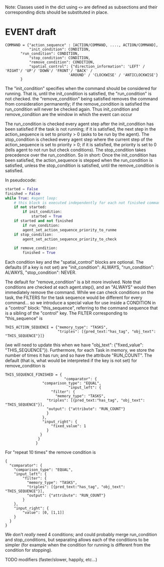 Note: Classes used in the dict using `<>` are defined as subsections and their corresponding dicts should be substituted in place.

# EVENT draft #
``` 
COMMAND = {"action_sequence" : [ACTION/COMMAND, ...., ACTION/COMMAND],
           "init_condition": CONDITION,
	   "run_condition": CONDITION,
           "stop_condition": CONDITION,
           "remove_condition": CONDITION,
           "spatial_control": {"direction_information": 'LEFT' / 'RIGHT'/ 'UP'/ 'DOWN'/ 'FRONT'/ 'BACK' / 
                             'AROUND' / 'CLOCKWISE' / 'ANTICLOCKWISE'}
	   }
```

The "init_condition" specifies when the command should be
considered for running.  That is, until the init_condition is satisfied, the "run_condition" is not checked.
the "remove_condition" being satisfied removes the command from consideration permanently; if the remove_condition is
satisfied the run_condition will never be checked again.  Thus init_condition and remove_condition are the window in which the event
can occur

The run_condition is checked every agent step after the init_condition has been satisfied if the task is not running; if it is satisfied, 
the next step in the action_sequence is set to priority > 0 (asks to be run by the agent).  The stop_condition is checked every agent step where the
current step of the action_sequence is set to priority > 0; if it is satisfied, the priority is set to 0
(tells agent to not run but check conditions).  The stop_condition takes precedence over the run_condition.  So in short:
Once the init_condition has been satisfied, the action_sequence is stepped when the run_condition is satisfied,
unless the stop_condition is satisfied, until the remove_condition is satisfied.

In pseudocode:

```python
started = False
finished = False
while True: #agent loop:
    # this block is executed independently for each not finished command:
    if not started:
        if init_condition:
            started = True
    if started and not finished 
        if run_condition:
	    agent_set_action_sequence_priority_to_runme
	if stop_condition:
	    agent_set_action_sequence_priority_to_check
	    
    if remove_condition:
        finished = True
```

Each condition key and the "spatial_control" blocks are optional. 
The defaults (if a key is not set) are "init_condition": ALWAYS, "run_condition": ALWAYS, "stop_condition": NEVER.

The default for "remove_condition" is a bit more involved. Note that conditions are checked at each agent.step(),
and an "ALWAYS" would then immediately remove the command.  While we can check conditions on the task, the FILTERS
for the task sequence would be different for every command... so we introduce a special value for use inside
a CONDITION in a "control" block: "this_sequence", referring to the command sequence that is a sibling of the "control" key.
The FILTER corresponding to "this_sequence" is
```
THIS_ACTION_SEQUENCE = {"memory_type": "TASKS",
                        "triples": [{pred_text:"has_tag", "obj_text": "THIS_SEQUENCE"}]}

```
(we will need to update this when we have "obj_text": {"fixed_value": "THIS_SEQUENCE"}).  Furthermore, for each Task in memory, we store the
number of times it has run; and so have the attribute "RUN_COUNT".  The default (that is, what would be interpreted
if the key is not set) for remove_condition is 
```
THIS_SEQUENCE_FINISHED = {
                           "comparator": {
			     "comparison_type": "EQUAL",
                             "input_left": {
			         "filter": {
			           "memory_type": "TASKS",
				   "triples": [{pred_text:"has_tag", "obj_text": "THIS_SEQUENCE"}],
				   "output": {"attribute": "RUN_COUNT"}
			       }
			     },
			     "input_right": {
			         "fixed_value": 1
			       }
			    }
			   }
			  }
```

For "repeat 10 times" the remove condition is
```
{
  "comparator": {
    "comparison_type": "EQUAL",
    "input_left": {
        "filter": {
          "memory_type": "TASKS",
          "triples": [{pred_text:"has_tag", "obj_text": "THIS_SEQUENCE"}],
          "output": {"attribute": "RUN_COUNT"}
        }
    },
    "input_right": {
        "value": [0, [1,1]]
    }
  }
}

```

We don't _really_ need 4 conditions; and could probably merge run_condition and stop_conditions, but separating allows each of
the conditions to be simpler (for example when the condition for running is different from the condition for stopping).


TODO modifiers (faster/slower, happily, etc...) 
